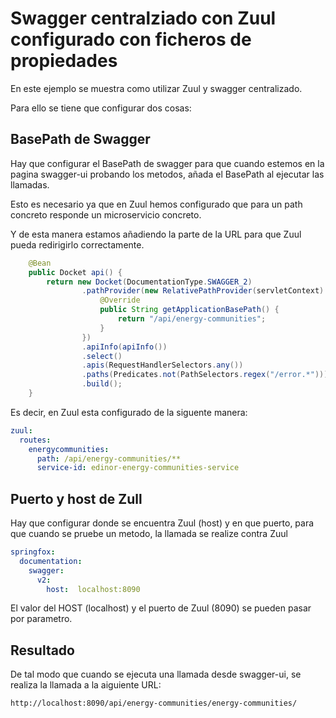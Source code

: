 # Swagger centralziado con Zuul configurado con ficheros de propiedades
En este ejemplo se muestra como utilizar Zuul y swagger centralizado. 

Para ello se tiene que configurar dos cosas:

## BasePath de Swagger
Hay que configurar el BasePath de swagger para que cuando estemos en la pagina swagger-ui probando los metodos, añada el BasePath al ejecutar las llamadas.

Esto es necesario ya que en Zuul hemos configurado que para un path concreto responde un microservicio concreto. 

Y de esta manera estamos añadiendo la parte de la URL para que Zuul pueda redirigirlo correctamente.
```java
	@Bean
	public Docket api() {
		return new Docket(DocumentationType.SWAGGER_2)
			    .pathProvider(new RelativePathProvider(servletContext) {
			        @Override
			        public String getApplicationBasePath() {
			            return "/api/energy-communities";
			        }
			    })
				.apiInfo(apiInfo())
	            .select()
	            .apis(RequestHandlerSelectors.any())
	            .paths(Predicates.not(PathSelectors.regex("/error.*")))
	            .build();
	}
```

Es decir, en Zuul esta configurado de la siguente manera:
```yml
zuul: 
  routes: 
    energycommunities:
      path: /api/energy-communities/**
      service-id: edinor-energy-communities-service
```


## Puerto y host de Zull
Hay que configurar donde se encuentra Zuul (host) y en que puerto, para que cuando se pruebe un metodo, la llamada se realize contra Zuul
```yml
springfox:
  documentation:
    swagger:
      v2:
        host:  localhost:8090
```
El valor del HOST (localhost) y el puerto de Zuul (8090) se pueden pasar por parametro.

## Resultado
De tal modo que cuando se ejecuta una llamada desde swagger-ui, se realiza la llamada a la aiguiente URL:
```
http://localhost:8090/api/energy-communities/energy-communities/
```
